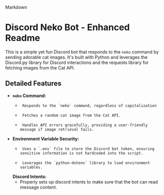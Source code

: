 Markdown

# Discord Neko Bot - Enhanced Readme

This is a simple yet fun Discord bot that responds to the `neko` command by sending adorable cat images. It's built with Python and leverages the Discord.py library for Discord interactions and the requests library for fetching images from the Cat API.

## Detailed Features

-   **`neko` Command:**
    -      Responds to the `neko` command, regardless of capitalization
    -      Fetches a random cat image from the Cat API.
    -      Handles API errors gracefully, providing a user-friendly message if image retrieval fails.
-   **Environment Variable Security:**
    -      Uses a `.env` file to store the Discord bot token, ensuring sensitive information is not hardcoded into the script.
    -      Leverages the `python-dotenv` library to load environment variables.
     **Discord Intents:**
    -   Properly sets up discord intents to make sure that the bot can read message content.


